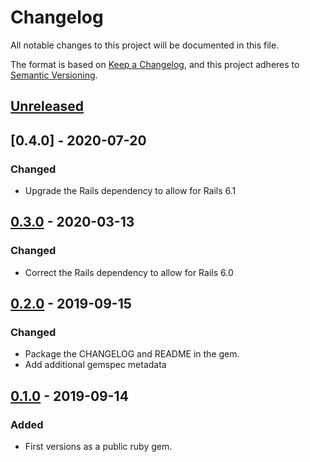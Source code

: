 # Changelog
All notable changes to this project will be documented in this file.

The format is based on [Keep a Changelog](https://keepachangelog.com/en/1.0.0/),
and this project adheres to [Semantic Versioning](https://semver.org/spec/v2.0.0.html).

## [Unreleased]

## [0.4.0] - 2020-07-20
### Changed
- Upgrade the Rails dependency to allow for Rails 6.1

## [0.3.0] - 2020-03-13
### Changed
- Correct the Rails dependency to allow for Rails 6.0

## [0.2.0] - 2019-09-15
### Changed
- Package the CHANGELOG and README in the gem.
- Add additional gemspec metadata

## [0.1.0] - 2019-09-14
### Added
- First versions as a public ruby gem.

[Unreleased]: https://github.com/gusto/ar-query-matchers/compare/v0.4.0...HEAD
[0.3.0]: https://github.com/gusto/ar-query-matchers/releases/tag/v0.4.0
[0.3.0]: https://github.com/gusto/ar-query-matchers/releases/tag/v0.3.0
[0.2.0]: https://github.com/gusto/ar-query-matchers/releases/tag/v0.2.0
[0.1.0]: https://github.com/gusto/ar-query-matchers/releases/tag/v0.1.0
